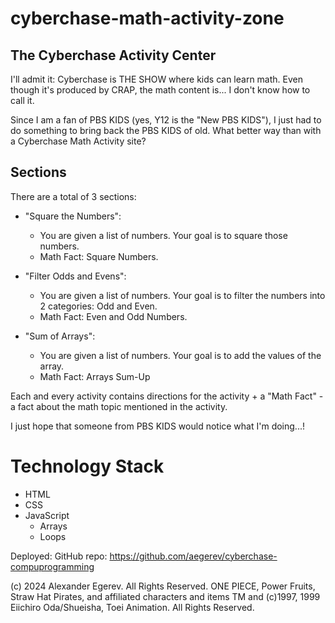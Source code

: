 # cyberchase-math-activity-zone

## The Cyberchase Activity Center
I'll admit it: Cyberchase is THE SHOW where kids can learn math. Even though it's produced by CRAP, the math content is... I don't know how to call it. 

Since I am a fan of PBS KIDS (yes, Y12 is the "New PBS KIDS"), I just had to do something to bring back the PBS KIDS of old. What better way than with a Cyberchase Math Activity site?

## Sections
There are a total of 3 sections:

* "Square the Numbers":
    * You are given a list of numbers. Your goal is to square those numbers.
    * Math Fact: Square Numbers.

* "Filter Odds and Evens":
    * You are given a list of numbers. Your goal is to filter the numbers into 2 categories: Odd and Even. 
    * Math Fact: Even and Odd Numbers. 

* "Sum of Arrays":
    * You are given a list of numbers. Your goal is to add the values of the array.
    * Math Fact: Arrays Sum-Up
 
Each and every activity contains directions for the activity + a "Math Fact" - a fact about the math topic mentioned in the activity. 

I just hope that someone from PBS KIDS would notice what I'm doing...!

# Technology Stack
* HTML
* CSS
* JavaScript
  * Arrays
  * Loops

Deployed: 
GitHub repo: https://github.com/aegerev/cyberchase-compuprogramming

(c) 2024 Alexander Egerev. All Rights Reserved.
ONE PIECE, Power Fruits, Straw Hat Pirates, and affiliated characters and items TM and (c)1997, 1999 Eiichiro Oda/Shueisha, Toei Animation. All Rights Reserved.
